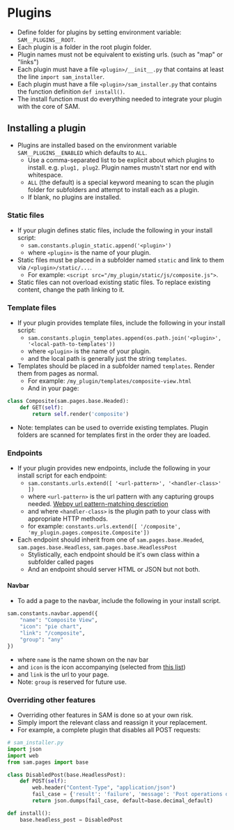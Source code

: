 # Plugins

* Define folder for plugins by setting environment variable: `SAM__PLUGINS__ROOT`.
* Each plugin is a folder in the root plugin folder.
* Plugin names must not be equivalent to existing urls. (such as "map" or "links")
* Each plugin must have a file `<plugin>/__init__.py` that contains at least the line `import sam_installer`.
* Each plugin must have a file `<plugin>/sam_installer.py` that contains the function definition `def install()`.
* The install function must do everything needed to integrate your plugin with the core of SAM.

## Installing a plugin

* Plugins are installed based on the environment variable `SAM__PLUGINS__ENABLED` which defaults to `ALL`.
  * Use a comma-separated list to be explicit about which plugins to install. e.g. `plug1, plug2`. Plugin names mustn't start nor end with whitespace. 
  * `ALL` (the default) is a special keyword meaning to scan the plugin folder for subfolders and attempt to install each as a plugin.
  * If blank, no plugins are installed.

### Static files
* If your plugin defines static files, include the following in your install script:
    * `sam.constants.plugin_static.append('<plugin>')`
    * where `<plugin>` is the name of your plugin.
* Static files must be placed in a subfolder named `static` and link to them via `/<plugin>/static/...`. 
    * For example: `<script src="/my_plugin/static/js/composite.js">`.
* Static files can not overload existing static files. To replace existing content, change the path linking to it. 

### Template files
* If your plugin provides template files, include the following in your install script:
    * `sam.constants.plugin_templates.append(os.path.join('<plugin>', '<local-path-to-templates'))`
    * where `<plugin>` is the name of your plugin.
    * and the local path is generally just the string `templates`.
* Templates should be placed in a subfolder named `templates`. Render them from pages as normal.
    * For example: `/my_plugin/templates/composite-view.html`
    * And in your page: 
```python
class Composite(sam.pages.base.Headed):
    def GET(self):
        return self.render('composite')
```
* Note: templates can be used to override existing templates. Plugin folders are scanned for templates first in the order they are loaded.

### Endpoints
* If your plugin provides new endpoints, include the following in your install script for each endpoint:
    * `sam.constants.urls.extend([ '<url-pattern>', '<handler-class>' ])`
    * where `<url-pattern>` is the url pattern with any capturing groups needed. [Webpy url pattern-matching description](http://webpy.org/cookbook/url_handling)
    * and where `<handler-class>` is the plugin path to your class with appropriate HTTP methods.
    * for example: `constants.urls.extend([ '/composite', 'my_plugin.pages.composite.Composite'])`
* Each endpoint should inherit from one of `sam.pages.base.Headed`, `sam.pages.base.Headless`, `sam.pages.base.HeadlessPost`
    * Stylistically, each endpoint should be it's own class within a subfolder called pages
    * And an endpoint should server HTML or JSON but not both. 

#### Navbar
* To add a page to the navbar, include the following in your install script.
```python
sam.constants.navbar.append({
    "name": "Composite View",
    "icon": "pie chart",
    "link": "/composite",
    "group": "any"
})
```
* where `name` is the name shown on the nav bar
* and `icon` is the icon accompanying (selected from [this list](https://semantic-ui.com/elements/icon.html))
* and `link` is the url to your page.
* Note: `group` is reserved for future use.

### Overriding other features
* Overriding other features in SAM is done so at your own risk. 
* Simply import the relevant class and reassign it your replacement.
* For example, a complete plugin that disables all POST requests:
```python
# sam_installer.py
import json
import web
from sam.pages import base

class DisabledPost(base.HeadlessPost):
    def POST(self):
        web.header("Content-Type", "application/json")
        fail_case = {'result': 'failure', 'message': 'Post operations disabled.'}
        return json.dumps(fail_case, default=base.decimal_default)

def install():
    base.headless_post = DisabledPost
```

